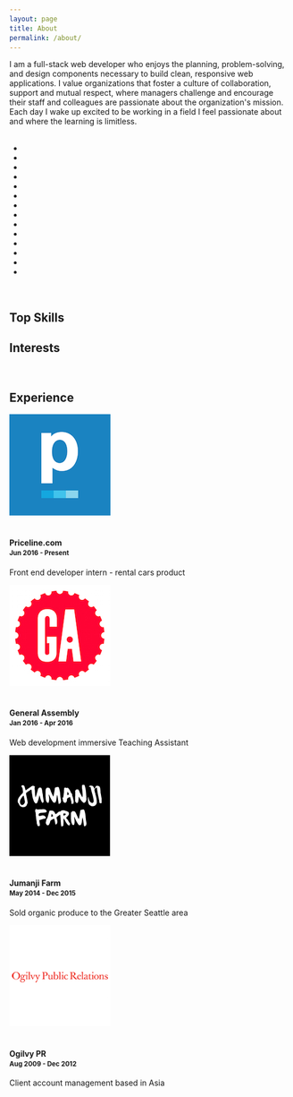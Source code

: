 ```yaml
---
layout: page
title: About
permalink: /about/
---
```


<div class="abt-me">I am a full-stack web developer who enjoys the planning, problem-solving, and design components necessary to build clean, responsive web applications. I value organizations that foster a culture of collaboration, support and mutual respect, where managers challenge and encourage their staff and colleagues are passionate about the organization's mission. Each day I wake up excited to be working in a field I feel passionate about and where the learning is limitless.
</div>
<br />
<div class="row">
	<div class="col-xs-12">
		<div class="col-xs-1"></div>
		<div class="col-xs-10">
		<ul class="dev-icons">
			<li><i class="devicon-angularjs-plain"></i></li>
			<li><i class="devicon-bootstrap-plain"></i></li>
			<li><i class="devicon-css3-plain"></i></li>
			<li><i class="devicon-github-plain"></i></li>
			<li><i class="devicon-heroku-plain"></i></li>
			<li><i class="devicon-html5-plain"></i></li>
			<li><i class="devicon-javascript-plain"></i></li>
			<li><i class="devicon-jquery-plain"></i></li>
			<li><i class="devicon-mongodb-plain"></i></li>
			<li><i class="devicon-nodejs-plain"></i></li>
			<li><i class="devicon-postgresql-plain"></i></li>
			<li><i class="devicon-rails-plain"></i></li>
			<li><i class="devicon-ruby-plain"></i></li>
			<li><i class="devicon-sass-original"></i></li>
		</ul>
		</div>
		<div class="col-xs-1"></div>
	</div>
</div>
<br />
<div class="row">
	<div class="col-xs-12">
		<div id="rad-chart1" class="rad-charts col-sm-6">
			<h2>Top Skills</h2>
			<canvas id="myChart" width="400" height="400"></canvas>
		</div>
		<div class="rad-charts col-sm-6">
			<h2>Interests</h2>
			<canvas id="secChart" width="400" height="400"></canvas>
		</div>
	</div>
</div>
<br />
<div class="rad-charts row exp-icons">
		<h2>Experience</h2>
		<div class="col-md-6">
			<div><a href="https://www.priceline.com/"><img src="/assets/images/pcln_logo.png" /></a></div>
			<br />
			<h4>Priceline.com<br /><small>Jun 2016 - Present</small></h4>
			<p>Front end developer intern - rental cars product</p>
		</div>
		<div class="col-md-6">
			<div><a href="https://generalassemb.ly/seattle"><img src="/assets/images/ga_logo.jpeg" /></a></div>
			<br />
			<h4>General Assembly<br /><small>Jan 2016 - Apr 2016</small></h4>
			<p>Web development immersive Teaching Assistant</p>
		</div>
		<div class="col-md-6">
			<div><a href="http://www.jumanjifarm.com/"><img src="/assets/images/JF_logo.png" /></a></div>
			<br />
			<h4>Jumanji Farm<br /><small>May 2014 - Dec 2015</small></h4>
			<p>Sold organic produce to the Greater Seattle area</p>
		</div>
		<div class="col-md-6">
			<div><a href="https://www.ogilvypr.com/"><img src="/assets/images/logo-ogilvy.png" /></a></div>
			<br />
			<h4>Ogilvy PR<br /><small>Aug 2009 - Dec 2012</small></h4>
			<p>Client account management based in Asia</p>
		</div>
</div>
